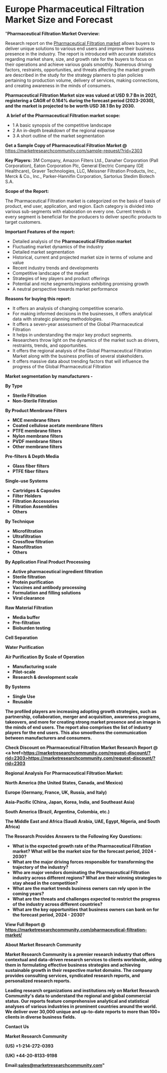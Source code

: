 # Europe Pharmaceutical Filtration Market Size and Forecast
"<strong>Pharmaceutical Filtration Market Overview:</strong>

Research report on the <a href=https://marketresearchcommunity.com/pharmaceutical-filtration-market/>Pharmaceutical Filtration market</a> allows buyers to deliver unique solutions to various end users and improve their business presence in the industry. The report is introduced with accurate statistics regarding market share, size, and growth rate for the buyers to focus on their operations and achieve various goals smoothly. Numerous driving factors, restraints, opportunities, and threats affecting the market growth are described in the study for the strategy planners to plan policies pertaining to production volume, delivery of services, making connections, and creating awareness in the minds of consumers.

<strong>Pharmaceutical Filtration Market size was valued at USD 9.7 Bn in 2021, registering a CAGR of 0.164% during the forecast period (2023-2030), and the market is projected to be worth USD 38.1 Bn by 2030.</strong>

 <Strong>A brief of the Pharmaceutical Filtration market scope:</Strong>
<ul>
 <li>1  A basic synopsis of the competitive landscape</li>
 <li>2  An in-depth breakdown of the regional expanse</li>
 <li>3  A short outline of the market segmentation</li>
</ul>
<strong>Get a Sample Copy of Pharmaceutical Filtration Market @ </b></strong><a href=https://marketresearchcommunity.com/sample-request/?rid=2303><u>https://marketresearchcommunity.com/sample-request/?rid=2303</u></a>

<strong>Key Players:</strong> 
3M Company, Amazon Filters Ltd., Danaher Corporation (Pall Corporation), Eaton Corporation Plc, General Electric Company (GE Healthcare), Graver Technologies, LLC, Meissner Filtration Products, Inc., Merck &amp; Co., Inc., Parker-Hannifin Corporation, Sartorius Stedim Biotech S.A.

<strong>Scope of the Report:</strong>

The Pharmaceutical Filtration market is categorized on the basis of basis of product, end user, application, and region. Each category is divided into various sub-segments with elaboration on every one. Current trends in every segment is beneficial for the producers to deliver specific products to target customers.

<strong><b>Important Features of the report:</b></strong>
<ul>
  <li>Detailed analysis of the <strong><b>Pharmaceutical Filtration </b></strong><strong><b>market</b></strong></li>
  <li>Fluctuating market dynamics of the industry</li>
  <li>Detailed market segmentation</li>
  <li>Historical, current and projected market size in terms of volume and value</li>
  <li>Recent industry trends and developments</li>
  <li>Competitive landscape of the market</li>
  <li>Strategies of key players and product offerings</li>
  <li>Potential and niche segments/regions exhibiting promising growth</li>
  <li>A neutral perspective towards market performance</li>
</ul>
<strong><b>Reasons for buying this report:</b></strong>
<ul>
  <li>It offers an analysis of changing competitive scenario.</li>
  <li>For making informed decisions in the businesses, it offers analytical data with strategic planning methodologies.</li>
  <li>It offers a seven-year assessment of the Global Pharmaceutical Filtration</li>
  <li>It helps in understanding the major key product segments.</li>
  <li>Researchers throw light on the dynamics of the market such as drivers, restraints, trends, and opportunities.</li>
  <li>It offers the regional analysis of the Global Pharmaceutical Filtration Market along with the business profiles of several stakeholders.</li>
  <li>It offers massive data about trending factors that will influence the progress of the Global Pharmaceutical Filtration</li>
</ul>

<strong>Market segmentation by manufacturers -</strong>


<strong><strong>By Type</strong></h4>
<ul>
 	<li>Sterile Filtration</li>
 	<li>Non-Sterile Filtration</li>
</ul>
<strong><strong>By Product</strong></h4>
Membrane Filters
<ul>
 	<li>MCE membrane filters</li>
 	<li>Coated cellulose acetate membrane filters</li>
 	<li>PTFE membrane filters</li>
 	<li>Nylon membrane filters</li>
 	<li>PVDF membrane filters</li>
 	<li>Other membrane filters</li>
</ul>
Pre-filters &amp; Depth Media
<ul>
 	<li>Glass fiber filters</li>
 	<li>PTFE fiber filters</li>
</ul>
Single-use Systems
<ul>
 	<li>Cartridges &amp; Capsules</li>
 	<li>Filter Holders</li>
 	<li>Filtration Accessories</li>
 	<li>Filtration Assemblies</li>
 	<li>Others</li>
</ul>
<strong><strong>By Technique</strong></h4>
<ul>
 	<li>Microfiltration</li>
 	<li>Ultrafiltration</li>
 	<li>Crossflow filtration</li>
 	<li>Nanofiltration</li>
 	<li>Others</li>
</ul>
<strong><strong>By Application</strong></h4>
Final Product Processing
<ul>
 	<li>Active pharmaceutical ingredient filtration</li>
 	<li>Sterile filtration</li>
 	<li>Protein purification</li>
 	<li>Vaccines and antibody processing</li>
 	<li>Formulation and filling solutions</li>
 	<li>Viral clearance</li>
</ul>
Raw Material Filtration
<ul>
 	<li>Media buffer</li>
 	<li>Pre-filtration</li>
 	<li>Bioburden testing</li>
</ul>
Cell Separation

Water Purification

Air Purification
<strong><strong>By Scale of Operation</strong></h4>
<ul>
 	<li>Manufacturing scale</li>
 	<li>Pilot-scale</li>
 	<li>Research &amp; development scale</li>
</ul>
<strong>By Systems</strong>
<ul>
 	<li>Single Use</li>
 	<li>Reusable</li>
</ul>

The profiled players are increasing adopting growth strategies, such as partnership, collaboration, merger and acquisition, awareness programs, takeovers, and more for creating strong market presence and an image in the minds of end users. The report also comprises the list of industry players for the end users. This also smoothens the communication between manufacturers and consumers.

<strong><b>Check Discount on Pharmaceutical Filtration Market Research Report @ </b></strong><a href=https://marketresearchcommunity.com/request-discount/?rid=2303><u>https://marketresearchcommunity.com/request-discount/?rid=2303</u></a>

<strong>Regional Analysis For Pharmaceutical Filtration Market:</strong>

<strong>North America</strong> (the United States, Canada, and Mexico)

<strong>Europe</strong> (Germany, France, UK, Russia, and Italy)

<strong>Asia-Pacific</strong> (China, Japan, Korea, India, and Southeast Asia)

<strong>South America</strong> (Brazil, Argentina, Colombia, etc.)

<strong>The Middle East and Africa</strong> (Saudi Arabia, UAE, Egypt, Nigeria, and South Africa)

<strong>The Research Provides Answers to the Following Key Questions:</strong>
<ul>
 	<li>What is the expected growth rate of the Pharmaceutical Filtration market? What will be the market size for the forecast period, 2024 - 2030?</li>
 	<li>What are the major driving forces responsible for transforming the trajectory of the industry?</li>
 	<li>Who are major vendors dominating the Pharmaceutical Filtration industry across different regions? What are their winning strategies to stay ahead in the competition?</li>
 	<li>What are the market trends business owners can rely upon in the coming years?</li>
 	<li>What are the threats and challenges expected to restrict the progress of the industry across different countries?</li>
 	<li>What are the key opportunities that business owners can bank on for the forecast period, 2024 - 2030?</li>
</ul>

<strong>View Full Report @</strong> <a href=https://marketresearchcommunity.com/pharmaceutical-filtration-market/>https://marketresearchcommunity.com/pharmaceutical-filtration-market/</a>

<strong>About Market Research Community</strong>

Market Research Community is a premier research industry that offers contextual and data-driven research services to clients worldwide, aiding them in formulating effective business strategies and achieving sustainable growth in their respective market domains. The company provides consulting services, syndicated research reports, and personalized research reports.

Leading research organizations and institutions rely on Market Research Community's data to understand the regional and global commercial status. Our reports feature comprehensive analytical and statistical analyses of various industries in prominent countries around the world. We deliver over 30,000 unique and up-to-date reports to more than 100+ clients in diverse business fields.

<strong>Contact Us</strong>

<strong>Market Research Community</strong>

(US) +1-214-272-0393

(UK) +44-20-8133-9198

<strong>Email:</strong>sales@marketresearchcommunity.com"
